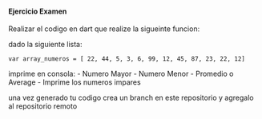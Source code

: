 #### Ejercicio Examen

Realizar el codigo en dart que realize la sigueinte funcion:

dado la siguiente lista:

``var array_numeros = [ 22, 44, 5, 3, 6, 99, 12, 45, 87, 23, 22, 12]``

imprime en consola:
	- Numero Mayor
	- Numero Menor
	- Promedio o Average
	- Imprime los numeros impares


una vez generado tu codigo crea un branch en este repositorio y agregalo al repositorio remoto
